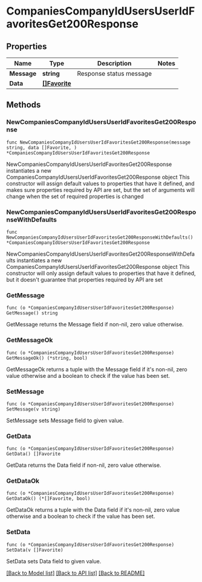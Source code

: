 # CompaniesCompanyIdUsersUserIdFavoritesGet200Response

## Properties

Name | Type | Description | Notes
------------ | ------------- | ------------- | -------------
**Message** | **string** | Response status message | 
**Data** | [**[]Favorite**](Favorite.md) |  | 

## Methods

### NewCompaniesCompanyIdUsersUserIdFavoritesGet200Response

`func NewCompaniesCompanyIdUsersUserIdFavoritesGet200Response(message string, data []Favorite, ) *CompaniesCompanyIdUsersUserIdFavoritesGet200Response`

NewCompaniesCompanyIdUsersUserIdFavoritesGet200Response instantiates a new CompaniesCompanyIdUsersUserIdFavoritesGet200Response object
This constructor will assign default values to properties that have it defined,
and makes sure properties required by API are set, but the set of arguments
will change when the set of required properties is changed

### NewCompaniesCompanyIdUsersUserIdFavoritesGet200ResponseWithDefaults

`func NewCompaniesCompanyIdUsersUserIdFavoritesGet200ResponseWithDefaults() *CompaniesCompanyIdUsersUserIdFavoritesGet200Response`

NewCompaniesCompanyIdUsersUserIdFavoritesGet200ResponseWithDefaults instantiates a new CompaniesCompanyIdUsersUserIdFavoritesGet200Response object
This constructor will only assign default values to properties that have it defined,
but it doesn't guarantee that properties required by API are set

### GetMessage

`func (o *CompaniesCompanyIdUsersUserIdFavoritesGet200Response) GetMessage() string`

GetMessage returns the Message field if non-nil, zero value otherwise.

### GetMessageOk

`func (o *CompaniesCompanyIdUsersUserIdFavoritesGet200Response) GetMessageOk() (*string, bool)`

GetMessageOk returns a tuple with the Message field if it's non-nil, zero value otherwise
and a boolean to check if the value has been set.

### SetMessage

`func (o *CompaniesCompanyIdUsersUserIdFavoritesGet200Response) SetMessage(v string)`

SetMessage sets Message field to given value.


### GetData

`func (o *CompaniesCompanyIdUsersUserIdFavoritesGet200Response) GetData() []Favorite`

GetData returns the Data field if non-nil, zero value otherwise.

### GetDataOk

`func (o *CompaniesCompanyIdUsersUserIdFavoritesGet200Response) GetDataOk() (*[]Favorite, bool)`

GetDataOk returns a tuple with the Data field if it's non-nil, zero value otherwise
and a boolean to check if the value has been set.

### SetData

`func (o *CompaniesCompanyIdUsersUserIdFavoritesGet200Response) SetData(v []Favorite)`

SetData sets Data field to given value.



[[Back to Model list]](../README.md#documentation-for-models) [[Back to API list]](../README.md#documentation-for-api-endpoints) [[Back to README]](../README.md)


